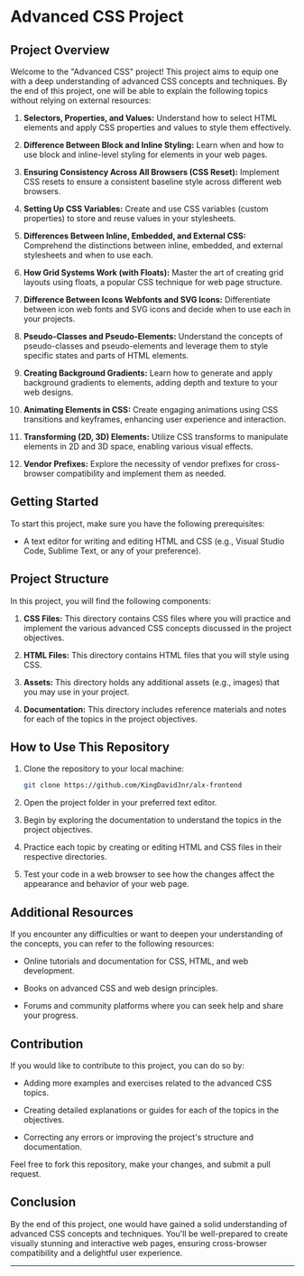 # Advanced CSS Project

## Project Overview

Welcome to the "Advanced CSS" project! This project aims to equip one with a deep understanding of advanced CSS concepts and techniques. By the end of this project, one will be able to explain the following topics without relying on external resources:

1. **Selectors, Properties, and Values:** Understand how to select HTML elements and apply CSS properties and values to style them effectively.

2. **Difference Between Block and Inline Styling:** Learn when and how to use block and inline-level styling for elements in your web pages.

3. **Ensuring Consistency Across All Browsers (CSS Reset):** Implement CSS resets to ensure a consistent baseline style across different web browsers.

4. **Setting Up CSS Variables:** Create and use CSS variables (custom properties) to store and reuse values in your stylesheets.

5. **Differences Between Inline, Embedded, and External CSS:** Comprehend the distinctions between inline, embedded, and external stylesheets and when to use each.

6. **How Grid Systems Work (with Floats):** Master the art of creating grid layouts using floats, a popular CSS technique for web page structure.

7. **Difference Between Icons Webfonts and SVG Icons:** Differentiate between icon web fonts and SVG icons and decide when to use each in your projects.

8. **Pseudo-Classes and Pseudo-Elements:** Understand the concepts of pseudo-classes and pseudo-elements and leverage them to style specific states and parts of HTML elements.

9. **Creating Background Gradients:** Learn how to generate and apply background gradients to elements, adding depth and texture to your web designs.

10. **Animating Elements in CSS:** Create engaging animations using CSS transitions and keyframes, enhancing user experience and interaction.

11. **Transforming (2D, 3D) Elements:** Utilize CSS transforms to manipulate elements in 2D and 3D space, enabling various visual effects.

12. **Vendor Prefixes:** Explore the necessity of vendor prefixes for cross-browser compatibility and implement them as needed.

## Getting Started

To start this project, make sure you have the following prerequisites:

- A text editor for writing and editing HTML and CSS (e.g., Visual Studio Code, Sublime Text, or any of your preference).

## Project Structure

In this project, you will find the following components:

1. **CSS Files:** This directory contains CSS files where you will practice and implement the various advanced CSS concepts discussed in the project objectives.

2. **HTML Files:** This directory contains HTML files that you will style using CSS.

3. **Assets:** This directory holds any additional assets (e.g., images) that you may use in your project.

4. **Documentation:** This directory includes reference materials and notes for each of the topics in the project objectives.

## How to Use This Repository

1. Clone the repository to your local machine:

   ```bash
   git clone https://github.com/KingDavidJnr/alx-frontend
   ```

2. Open the project folder in your preferred text editor.

3. Begin by exploring the documentation to understand the topics in the project objectives.

4. Practice each topic by creating or editing HTML and CSS files in their respective directories.

5. Test your code in a web browser to see how the changes affect the appearance and behavior of your web page.

## Additional Resources

If you encounter any difficulties or want to deepen your understanding of the concepts, you can refer to the following resources:

- Online tutorials and documentation for CSS, HTML, and web development.

- Books on advanced CSS and web design principles.

- Forums and community platforms where you can seek help and share your progress.

## Contribution

If you would like to contribute to this project, you can do so by:

- Adding more examples and exercises related to the advanced CSS topics.

- Creating detailed explanations or guides for each of the topics in the objectives.

- Correcting any errors or improving the project's structure and documentation.

Feel free to fork this repository, make your changes, and submit a pull request.

## Conclusion

By the end of this project, one would have gained a solid understanding of advanced CSS concepts and techniques. You'll be well-prepared to create visually stunning and interactive web pages, ensuring cross-browser compatibility and a delightful user experience.

---